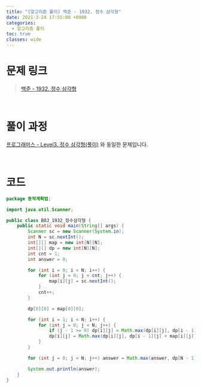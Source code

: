 ```yaml
---
title: "[알고리즘 풀이] 백준 - 1932. 정수 삼각형"
date: 2021-3-24 17:55:00 +0900
categories:
  - 알고리즘 풀이
toc: true
classes: wide
---
```


# 문제 링크

> [백준 - 1932. 정수 삼각형](https://www.acmicpc.net/problem/1932)

<br>

# 풀이 과정

[프로그래머스 - Level3. 정수 삼각형(풀이)](https://ddb8036631.github.io/%EC%95%8C%EA%B3%A0%EB%A6%AC%EC%A6%98%20%ED%92%80%EC%9D%B4/%ED%94%84%EB%A1%9C%EA%B7%B8%EB%9E%98%EB%A8%B8%EC%8A%A4_L3_%EC%A0%95%EC%88%98-%EC%82%BC%EA%B0%81%ED%98%95/) 와 동일한 문제입니다.

<br>

# 코드

```java
package 동적계획법;

import java.util.Scanner;

public class BOJ_1932_정수삼각형 {
    public static void main(String[] args) {
        Scanner sc = new Scanner(System.in);
        int N = sc.nextInt();
        int[][] map = new int[N][N];
        int[][] dp = new int[N][N];
        int cnt = 1;
        int answer = 0;

        for (int i = 0; i < N; i++) {
            for (int j = 0; j < cnt; j++) {
                map[i][j] = sc.nextInt();
            }
            cnt++;
        }

        dp[0][0] = map[0][0];

        for (int i = 1; i < N; i++) {
            for (int j = 0; j < N; j++) {
                if (j - 1 >= 0) dp[i][j] = Math.max(dp[i][j], dp[i - 1][j - 1] + map[i][j]);
                dp[i][j] = Math.max(dp[i][j], dp[i - 1][j] + map[i][j]);
            }
        }

        for (int j = 0; j < N; j++) answer = Math.max(answer, dp[N - 1][j]);

        System.out.println(answer);
    }
}
```